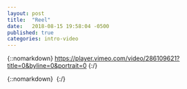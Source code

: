 ```yaml
---
layout: post
title:  "Reel"
date:   2018-08-15 19:58:04 -0500
published: true
categories: intro-video
---
```

{::nomarkdown}
https://player.vimeo.com/video/286109621?title=0&byline=0&portrait=0
{:/}  

<!--more-->
{::nomarkdown}
<img class="lazyload" data-vimeo-id="286109621" src="" alt="">
{:/}  
